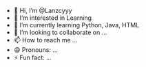 - 👋 Hi, I’m @Lanzcyyy
- 👀 I’m interested in Learning
- 🌱 I’m currently learning Python, Java, HTML
- 💞️ I’m looking to collaborate on ...
- 📫 How to reach me ...
- 😄 Pronouns: ...
- ⚡ Fun fact: ...

<!---
Lanzcyyy/Lanzcyyy is a ✨ special ✨ repository because its `README.md` (this file) appears on your GitHub profile.
You can click the Preview link to take a look at your changes.
--->
